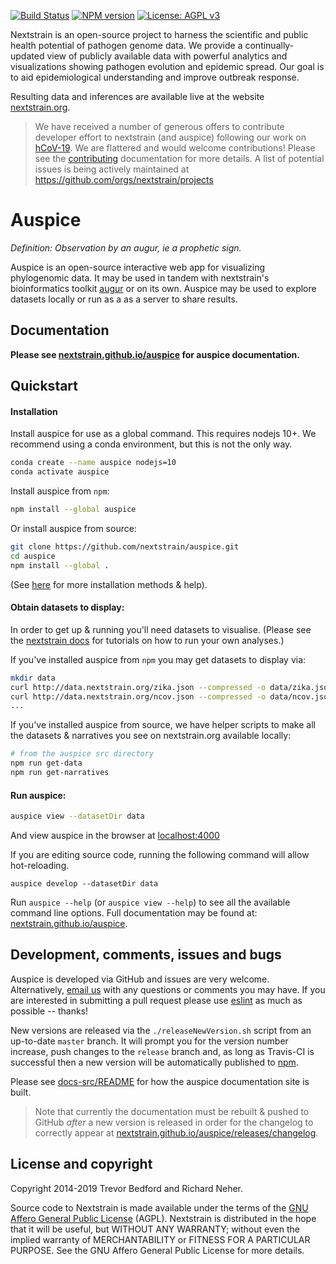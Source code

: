 [![Build Status](https://travis-ci.com/nextstrain/auspice.svg?branch=master)](https://travis-ci.com/nextstrain/auspice)
[![NPM version](https://img.shields.io/npm/v/auspice.svg?style=flat)](https://www.npmjs.com/package/auspice)
[![License: AGPL v3](https://img.shields.io/badge/License-AGPL%20v3-blue.svg)](https://www.gnu.org/licenses/agpl-3.0)


Nextstrain is an open-source project to harness the scientific and public health potential of pathogen genome data.
We provide a continually-updated view of publicly available data with powerful analytics and visualizations showing pathogen evolution and epidemic spread.
Our goal is to aid epidemiological understanding and improve outbreak response.

Resulting data and inferences are available live at the website [nextstrain.org](https://nextstrain.org).

> We have received a number of generous offers to contribute developer effort to nextstrain (and auspice) following our work on [hCoV-19](https://nextstrain.org/ncov).
We are flattered and would welcome contributions!
Please see the [contributing](./CONTRIBUTING.md) documentation for more details.
A list of potential issues is being actively maintained at https://github.com/orgs/nextstrain/projects

# Auspice

*Definition: Observation by an augur, ie a prophetic sign.*

Auspice is an open-source interactive web app for visualizing phylogenomic data.
It may be used in tandem with nextstrain's bioinformatics toolkit [augur](https://github.com/nextstrain/augur) or on its own.
Auspice may be used to explore datasets locally or run as a as a server to share results.

## Documentation

**Please see [nextstrain.github.io/auspice](https://nextstrain.github.io/auspice) for auspice documentation.**


## Quickstart


#### Installation

Install auspice for use as a global command.
This requires nodejs 10+. We recommend using a conda environment, but this is not the only way.

```bash
conda create --name auspice nodejs=10
conda activate auspice
````

Install auspice from `npm`:

```bash
npm install --global auspice
```

Or install auspice from source:

```bash
git clone https://github.com/nextstrain/auspice.git
cd auspice
npm install --global .
```

(See [here](https://nextstrain.github.io/auspice/introduction/install) for more installation methods & help).



#### Obtain datasets to display:

In order to get up & running you'll need datasets to visualise.
(Please see the [nextstrain docs](https://nextstrain.org/docs/) for tutorials on how to run your own analyses.)

If you've installed auspice from `npm` you may get datasets to display via:

```bash
mkdir data
curl http://data.nextstrain.org/zika.json --compressed -o data/zika.json
curl http://data.nextstrain.org/ncov.json --compressed -o data/ncov.json
...
```

If you've installed auspice from source, we have helper scripts to make all the datasets & narratives you see on nextstrain.org available locally:

```bash
# from the auspice src directory
npm run get-data
npm run get-narratives
```

#### Run auspice:

```bash
auspice view --datasetDir data
```
And view auspice in the browser at [localhost:4000](http://localhost:4000)

If you are editing source code, running the following command will allow hot-reloading.
```
auspice develop --datasetDir data
```

Run `auspice --help` (or `auspice view --help`) to see all the available command line options.
Full documentation may be found at: [nextstrain.github.io/auspice](https://nextstrain.github.io/auspice).


## Development, comments, issues and bugs

Auspice is developed via GitHub and issues are very welcome. Alternatively, [email us](mailto:hello@nextstrain.org) with any questions or comments you may have.
If you are interested in submitting a pull request please use [eslint](https://eslint.org/) as much as possible -- thanks!

New versions are released via the `./releaseNewVersion.sh` script from an up-to-date `master` branch. It will prompt you for the version number increase, push changes to the `release` branch and, as long as Travis-CI is successful then a new version will be automatically published to [npm](https://www.npmjs.com/package/auspice).

Please see [docs-src/README](./docs-src/README.md) for how the auspice documentation site is built.

> Note that currently the documentation must be rebuilt & pushed to GitHub _after_ a new version is released in order for the changelog to correctly appear at [nextstrain.github.io/auspice/releases/changelog](https://nextstrain.github.io/auspice/releases/changelog).


## License and copyright
Copyright 2014-2019 Trevor Bedford and Richard Neher.

Source code to Nextstrain is made available under the terms of the [GNU Affero General Public License](LICENSE.txt) (AGPL). Nextstrain is distributed in the hope that it will be useful, but WITHOUT ANY WARRANTY; without even the implied warranty of MERCHANTABILITY or FITNESS FOR A PARTICULAR PURPOSE.  See the GNU Affero General Public License for more details.
